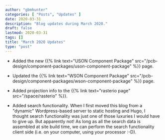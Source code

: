 ```yaml
---
author: "gbmhunter"
categories: [ "Posts", "Updates" ]
date: 2020-03-31
description: "Blog updates during March 2020."
draft: false
lastmod: 2020-03-31
tags: []
title: "March 2020 Updates"
type: "post"
---
```


* Added the new {{% link text="USON Component Package" src="/pcb-design/component-packages/uson-component-package" %}} page.

* Updated the {{% link text="WSON Component Package" src="/pcb-design/component-packages/wson-component-package" %}} page.

* Added projection info to the {{% link text="rasterio page" src="/space/rasterio" %}}.

* Added search functionality. When I first moved this blog from a "dynamic" Wordpress-based server to static hosting and Hugo, I thought search functionality was just one of those luxuries I would have to give up. But apparently not! As long as all the search data is assembled at site build time, we can perform the search functionality client side (i.e. on your computer, using your processor :-D).
